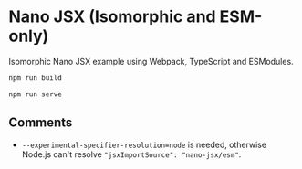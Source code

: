 # Nano JSX (Isomorphic and ESM-only)

Isomorphic Nano JSX example using Webpack, TypeScript and ESModules.

```bash
npm run build

npm run serve
```

## Comments

- `--experimental-specifier-resolution=node` is needed, otherwise Node.js can't resolve `"jsxImportSource": "nano-jsx/esm"`.
